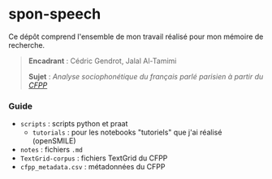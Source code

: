 # spon-speech
Ce dépôt comprend l'ensemble de mon travail réalisé pour mon mémoire de recherche.
> **Encadrant** : Cédric Gendrot, Jalal Al-Tamimi
>
> **Sujet** : *Analyse sociophonétique du français parlé parisien à partir du [CFPP](http://cfpp2000.univ-paris3.fr/index.html)*


### Guide
- `scripts` : scripts python et praat
	- `tutorials` : pour les notebooks "tutoriels" que j'ai réalisé (openSMILE)
- `notes` : fichiers `.md`
- `TextGrid-corpus` : fichiers TextGrid du CFPP
- `cfpp_metadata.csv` : métadonnées du CFPP
